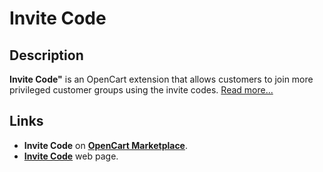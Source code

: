 # Invite Code

## Description
**Invite Code"** is an OpenCart extension that allows customers to join more privileged customer groups using the invite codes.
[Read more...](./module/README.md)

## Links
* **Invite Code** on [**OpenCart Marketplace**](https://www.opencart.com/index.php?route=marketplace/extension/info&extension_id=42632).
* [**Invite Code**](https://www.ocmod.space/invite-code) web page.
